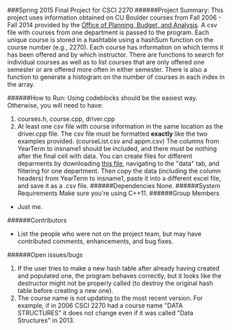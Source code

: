 ###Spring 2015 Final Project for CSCI 2270 
######Project Summary:
This project uses information obtained on CU Boulder courses from Fall 2006 - Fall 2014 provided by the [Office of Planning, Budget, and Analysis](http://www.colorado.edu/pba/course/). A csv file with courses from one department is passed to the program. Each unique course is stored in a hashtable using a hashSum function on the course number (e.g., 2270). Each course has information on which terms it has been offered and by which instructor. There are functions to search for individual courses as well as to list courses that are only offered one semester or are offered more often in either semester. There is also a function to generate a histogram on the number of courses in each index in the array. 

######How to Run:
Using codeblocks should be the easiest way. Otherwise, you will need to have:
  1. courses.h, course.cpp, driver.cpp 
  2. At least one csv file with course information in the same location as the driver.cpp file.
The csv file must be formatted __exactly__ like the two examples provided. (courseList.csv and appm.csv)
The columns from YearTerm to insname1 should be included, and there must be nothing after the final cell with data.
You can create files for different deparments by downloading [this file]("http://www.colorado.edu/pba/course/IGroup.xlsx"), navigating to the "data" tab, and filtering for one department. Then copy the data (including the column headers) from YearTerm to insname1, paste it into a different excel file, and save it as a .csv file. 
######Dependencies
None. 
######System	Requirements
Make sure you're using C++11.
######Group	Members
+ Just me. 

######Contributors
+ List the people who	were not on the	project	team,	but may	have contributed comments, enhancements, and	bug	fixes.

######Open	issues/bugs
1. If the user tries to make a new hash table after already having created and populated one, the program behaves correctly, but it looks like the destructor might not be properly called (to destroy the original hash table before creating a new one).
2. The course name is not updating to the most recent version. For example, if in 2006 CSCI 2270 had a course name "DATA STRUCTURES" it does not change even if it was called "Data Structures" in 2013. 
